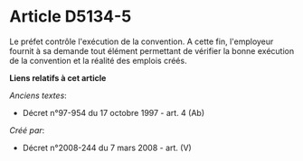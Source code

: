 # Article D5134-5

Le préfet contrôle l'exécution de la convention. A cette fin, l'employeur fournit à sa demande tout élément permettant de
vérifier la bonne exécution de la convention et la réalité des emplois créés.

**Liens relatifs à cet article**

_Anciens textes_:

  - Décret n°97-954 du 17 octobre 1997 - art. 4 (Ab)

_Créé par_:

  - Décret n°2008-244 du 7 mars 2008 - art. (V)
